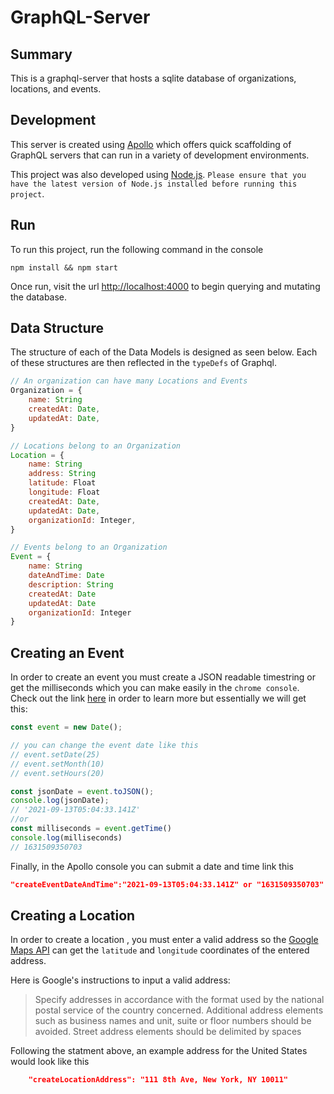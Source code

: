 # GraphQL-Server

## Summary
This is a graphql-server that hosts a sqlite database of organizations, locations, and events. 

## Development
This server is created using [Apollo](https://www.apollographql.com/) which offers quick scaffolding of GraphQL servers that can run in a variety of development environments.

This project was also developed using [Node.js](https://nodejs.org/en/). `Please ensure that you have the latest
version of Node.js installed before running this project`.

## Run
To run this project, run the following command in the console
```console
npm install && npm start
```

Once run, visit the url [http://localhost:4000](http://localhost:4000) to begin querying and mutating the database.

## Data Structure
The structure of each of the Data Models is designed as seen below. Each of these structures are then reflected in the `typeDefs` of Graphql.
```js
// An organization can have many Locations and Events
Organization = {
    name: String
    createdAt: Date,
    updatedAt: Date,
}

// Locations belong to an Organization
Location = {
    name: String
    address: String
    latitude: Float
    longitude: Float
    createdAt: Date,
    updatedAt: Date,
    organizationId: Integer,
}

// Events belong to an Organization
Event = {
    name: String
    dateAndTime: Date
    description: String
    createdAt: Date
    updatedAt: Date
    organizationId: Integer
}
```

## Creating an Event
In order to create an event you must create a JSON readable timestring or get the milliseconds which you can make easily in the `chrome console`. Check out the link [here](https://developer.mozilla.org/en-US/docs/Web/JavaScript/Reference/Global_Objects/Date/toJSON) in order to learn more but essentially we will get this:
```js
const event = new Date();

// you can change the event date like this
// event.setDate(25)
// event.setMonth(10)
// event.setHours(20)

const jsonDate = event.toJSON();
console.log(jsonDate);
// '2021-09-13T05:04:33.141Z'
//or
const milliseconds = event.getTime()
console.log(milliseconds)
// 1631509350703
```

Finally, in the Apollo console you can submit a date and time link this
```json
"createEventDateAndTime":"2021-09-13T05:04:33.141Z" or "1631509350703"
```



## Creating a Location
In order to create a location , you must enter a valid address so the [Google Maps API](https://developers.google.com/maps/documentation/geocoding/overview) can get the `latitude` and `longitude` coordinates of the entered address.

Here is Google's instructions to input a valid address:

>Specify addresses in accordance with the format used by the national postal service of the country concerned.
Additional address elements such as business names and unit, suite or floor numbers should be avoided. 
Street address elements should be delimited by spaces


Following the statment above, an example address for the United States would look like this
```json
    "createLocationAddress": "111 8th Ave, New York, NY 10011" 
```